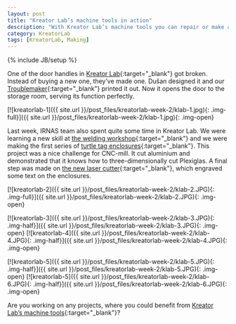 ```yaml
---
layout: post
title: "Kreator Lab’s machine tools in action"
description: "With Kreator Lab’s machine tools you can repair or make almost anything."
category: KreatorLab
tags: [KreatorLab, Making]
---
```

{% include JB/setup %}


One of the door handles in [Kreator Lab](http://www.kreatorlab.si/){:target="_blank"} got broken. Instead of buying a new one, they’ve made one. Dušan designed it  and our [Troublemaker](http://irnas.eu/services.html){:target="_blank"} printed it out. Now it opens the door to the storage room, serving its function perfectly.

[![kreatorlab-1]({{ site.url }}/post_files/kreatorlab-week-2/klab-1.jpg){: .img-full}]({{ site.url }}/post_files/kreatorlab-week-2/klab-1.jpg){: .img-open}

Last week, IRNAS team also spent quite some time in Kreator Lab. We were learning a new skill at [the welding workshop](http://irnas.eu/other%20projects/2016/01/15/welding-workshop){:target="_blank"} and we were making the first series of [turtle tag enclosures](http://irnas.eu/other%20projects/2016/01/14/turtle-tag-enclosure){:target="_blank"}. This project was a nice challenge for CNC-mill. It cut aluminium and demonstrated that it knows how to three-dimensionally cut Plexiglas. A final step was made on [the new laser cutter](http://irnas.eu/irnas/2016/01/01/new-machine-in-the-house){:target="_blank"}, which engraved some text on the enclosures.

[![kreatorlab-2]({{ site.url }}/post_files/kreatorlab-week-2/klab-2.JPG){: .img-full}]({{ site.url }}/post_files/kreatorlab-week-2/klab-2.JPG){: .img-open}

[![kreatorlab-3]({{ site.url }}/post_files/kreatorlab-week-2/klab-3.JPG){: .img-half}]({{ site.url }}/post_files/kreatorlab-week-2/klab-3.JPG){: .img-open}
[![kreatorlab-4]({{ site.url }}/post_files/kreatorlab-week-2/klab-4.JPG){: .img-half}]({{ site.url }}/post_files/kreatorlab-week-2/klab-4.JPG){: .img-open}

[![kreatorlab-5]({{ site.url }}/post_files/kreatorlab-week-2/klab-5.JPG){: .img-half}]({{ site.url }}/post_files/kreatorlab-week-2/klab-5.JPG){: .img-open}
[![kreatorlab-5]({{ site.url }}/post_files/kreatorlab-week-2/klab-6.JPG){: .img-half}]({{ site.url }}/post_files/kreatorlab-week-2/klab-6.JPG){: .img-open}

Are you working on any projects, where you could benefit from [Kreator Lab’s machine tools](http://www.kreatorlab.si/oprema/){:target="_blank"}?
